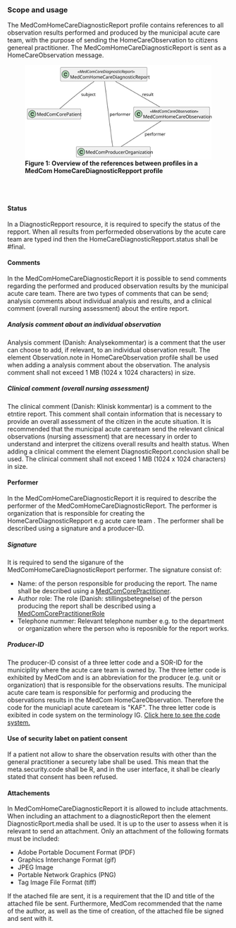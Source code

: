 ### Scope and usage 
The MedComHomeCareDiagnosticReport profile contains references to all observation results performed and produced by the municipal acute care team, with the purpose of sending the HomeCareObservation to citizens genereal practitioner. The MedComHomeCareDiagnosticReport is sent as a HomeCareObservation message. 

<figure>
<img alt="Form the HomeCareDiagnosticRepport is a MedComCorePatient and HomeCareObservation and a MedComObservationProducerOrganization. " src="/input/images/HomeCareObsProfile.svg" style="float:none; display:block; margin-left:auto; margin-right:auto;" id="Fig1"/>
<figcaption text-align="center"><b>Figure 1: Overview of the references between profiles in a MedCom HomeCareDiagnosticRepport profile </b></figcaption>
</figure>
<br>
<br>

#### Status 
In a DiagnosticRepport resource, it is required to specify the status of the repport. When all results from performeded observations by the acute care team are typed ind then the HomeCareDiagnosticRepport.status shall be #final.


#### Comments 
In the MedComHomeCareDiagnosticReport it is possible to send comments regarding the performed and produced observation results by the municipal acute care team. There are two types of comments that can be send; analysis comments about individual analysis and results, and a clinical comment (overall nursing assessment) about the entire report.

##### Analysis comment about an individual observation
Analysis comment (Danish: Analysekommentar) is a comment that the user can choose to add, if relevant, to an individual observation result. The element Observation.note in HomeCareObservation profile shall be used when adding a analysis comment about the observation. The analysis comment shall not exceed 1 MB (1024 x 1024 characters) in size.

##### Clinical comment (overall nursing assessment)
The clinical comment (Danish: Klinisk kommentar) is a comment to the etntire report. This comment shall contain information that is necessary to provide an overall assessment of the citizen in the acute situation. It is recommended that the municipal acute careteam send the relevant clinical observations (nursing assessment) that are necessary in order to understand and interpret the citizens overall results and health status. When adding a clinical comment the element DiagnosticReport.conclusion shall be used. The clinical comment shall not exceed 1 MB (1024 x 1024 characters) in size. 

#### Performer 
In the MedComHomeCareDiagnosticReport it is required to describe the performer of the MedComHomeCareDiagnosticReport. The performer is organization that is responsible for creating the HomeCareDiagnosticRepport e.g acute care team . The performer shall be described using a signature and a producer-ID.

##### Signature
It is required to send the siganure of the MedComHomeCareDiagnosticReport performer. The signature consist of: 
* Name: of the person responsible for producing the report. The name shall be described using a [MedComCorePractitioner](https://medcomfhir.dk/ig/core/StructureDefinition-medcom-core-practitioner.html).
* Author role: The role (Danish: stillingsbetegnelse) of the person producing the report  shall be described using a [MedComCorePractitionerRole](https://medcomfhir.dk/ig/core/StructureDefinition-medcom-core-practitionerrole.html) 
* Telephone nummer: Relevant telephone number e.g. to the department or organization where the person who is reposnible for the report works. 

##### Producer-ID
The producer-ID consist of a three letter code and a SOR-ID for the municiplity where the acute care team is owned by. 
The three letter code is exhibited by MedCom and is an abbreviation for the producer (e.g. unit or organization) that is responsible for the observations results. The municipal acute care team  is responsible for performig and producing the observations results in the MedCom HomeCareObservation. Therefore the code for the municiapl acute careteam is "KAF". 
The three letter code is exibited in code system on the terminology IG. <a href= "http://medcomfhir.dk/ig/terminology/CodeSystem-MedComProducentID.html">Click here to see the code system. </a>

#### Use of security labet on patient consent 
If a patient not allow to share the observation results with other than the general practitioner a securety labe shall be used. 
This mean that the meta.security.code shall be R, and in the user interface, it shall be clearly stated that consent has been refused. 

#### Attachements 
In MedComHomeCareDiagnosticReport it is allowed to include attachments. When including an attachment to a diagnosticReport then the element DiagnosticRport.media shall be used. It is up to the user to assess when it is relevant to send an attachment. 
Only an attachment of the following formats must be included: 

* Adobe Portable Document Format (PDF)
* Graphics Interchange Format (gif)
* JPEG Image
* Portable Network Graphics (PNG)
* Tag Image File Format (tiff)

If the atached file are sent, it is a requirement that the ID and title of the attached file be sent. Furthermore, MedCom recommended that the name of the author, as well as the time of creation, of the attached file be signed and sent with it.